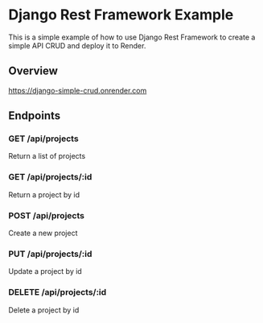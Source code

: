 # Django Rest Framework Example

This is a simple example of how to use Django Rest Framework to create a simple API CRUD and deploy it to Render.

## Overview

https://django-simple-crud.onrender.com

## Endpoints

### GET /api/projects

Return a list of projects

### GET /api/projects/:id

Return a project by id

### POST /api/projects

Create a new project

### PUT /api/projects/:id

Update a project by id

### DELETE /api/projects/:id

Delete a project by id
